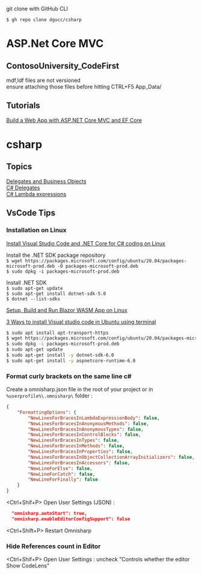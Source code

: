 
git clone with GitHub CLI  

`$ gh repo clone dgucc/csharp` 

# ASP.Net Core MVC 

## ContosoUniversity_CodeFirst

mdf,ldf files are not versioned  
ensure attaching those files before hitting CTRL+F5
App_Data/

## Tutorials

[Build a Web App with ASP.NET Core MVC and EF Core](https://medium.com/net-core/building-a-web-application-using-asp-net-core-mvc-and-entity-framework-core-15ee6192b3f3)

# csharp

## Topics

[Delegates and Business Objects](https://www.codeproject.com/Articles/14178/Delegates-and-Business-Objects)  
[C# Delegates](https://www.tutorialsteacher.com/csharp/csharp-delegates)  
[C# Lambda expressions](https://www.tutorialsteacher.com/linq/linq-lambda-expression)  


## VsCode Tips

### Installation on Linux  

[Install Visual Studio Code and .NET Core for C# coding on Linux](https://www.pragmaticlinux.com/2021/03/install-visual-studio-code-and-net-core-for-c-coding-on-linux/)  

Install the .NET SDK package repository   
`$ wget https://packages.microsoft.com/config/ubuntu/20.04/packages-microsoft-prod.deb -O packages-microsoft-prod.deb`  
`$ sudo dpkg -i packages-microsoft-prod.deb` 

Install .NET SDK   
`$ sudo apt-get update`   
`$ sudo apt-get install dotnet-sdk-5.0`  
`$ dotnet --list-sdks`  

[Setup, Build and Run Blazor WASM App on Linux](https://www.prowaretech.com/articles/current/information-technology/linux/setup-and-configure/build-and-run-blazor-wasm-apps)

[3 Ways to install Visual studio code in Ubuntu using terminal](https://www.how2shout.com/linux/3-ways-install-visual-studio-code-in-ubuntu-using-terminal/)  

```bash
$ sudo apt install apt-transport-https
$ wget https://packages.microsoft.com/config/ubuntu/20.04/packages-microsoft-prod.deb -O packages-microsoft-prod.deb
$ sudo dpkg -i packages-microsoft-prod.deb
$ sudo apt-get update 
$ sudo apt-get install -y dotnet-sdk-6.0
$ sudo apt-get install -y aspnetcore-runtime-6.0
```

### Format curly brackets on the same line c# 

Create a omnisharp.json file in the root of your project or in `%userprofile%\.omnisharp\` folder :   
```json
{
    "FormattingOptions": {
        "NewLinesForBracesInLambdaExpressionBody": false,
        "NewLinesForBracesInAnonymousMethods": false,
        "NewLinesForBracesInAnonymousTypes": false,
        "NewLinesForBracesInControlBlocks": false,
        "NewLinesForBracesInTypes": false,
        "NewLinesForBracesInMethods": false,
        "NewLinesForBracesInProperties": false,
        "NewLinesForBracesInObjectCollectionArrayInitializers": false,
        "NewLinesForBracesInAccessors": false,
        "NewLineForElse": false,
        "NewLineForCatch": false,
        "NewLineForFinally": false
    }
}
```
<Ctrl+Shif+P> Open User Settings (JSON) :  
```json
  "omnisharp.autoStart": true,
  "omnisharp.enableEditorConfigSupport": false
```

<Ctrl+Shift+P> Restart Omnisharp  

### Hide References count in Editor 

<Ctrl+Shif+P> Open User Settings : uncheck "Controls whether the editor Show CodeLens"  
